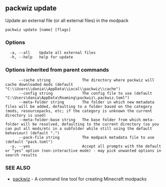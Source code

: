 ## packwiz update

Update an external file (or all external files) in the modpack

```
packwiz update [name] [flags]
```

### Options

```
  -a, --all    Update all external files
  -h, --help   help for update
```

### Options inherited from parent commands

```
      --cache string              The directory where packwiz will cache downloaded mods (default "C:\\Users\\dania\\AppData\\Local\\packwiz\\cache")
      --config string             The config file to use (default "C:\Users\dania\AppData\Roaming\packwiz\.packwiz.toml")
      --meta-folder string        The folder in which new metadata files will be added, defaulting to a folder based on the category (mods, resourcepacks, etc; if the category is unknown the current directory is used)
      --meta-folder-base string   The base folder from which meta-folder will be resolved, defaulting to the current directory (so you can put all mods/etc in a subfolder while still using the default behaviour) (default ".")
      --pack-file string          The modpack metadata file to use (default "pack.toml")
  -y, --yes                       Accept all prompts with the default or "yes" option (non-interactive mode) - may pick unwanted options in search results
```

### SEE ALSO

* [packwiz](packwiz.md)	 - A command line tool for creating Minecraft modpacks

